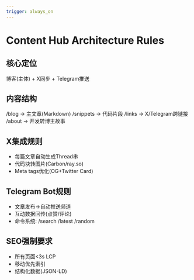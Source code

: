 ```yaml
---
trigger: always_on
---
```


# Content Hub Architecture Rules

## 核心定位
博客(主体) + X同步 + Telegram推送

## 内容结构
/blog → 主文章(Markdown)
/snippets → 代码片段
/links → X/Telegram跨链接
/about → 开发转博主故事

## X集成规则
- 每篇文章自动生成Thread串
- 代码块转图片(Carbon/ray.so)
- Meta tags优化(OG+Twitter Card)

## Telegram Bot规则
- 文章发布→自动推送频道
- 互动数据回传(点赞/评论)
- 命令系统: /search /latest /random

## SEO强制要求
- 所有页面<3s LCP
- 移动优先索引
- 结构化数据(JSON-LD)